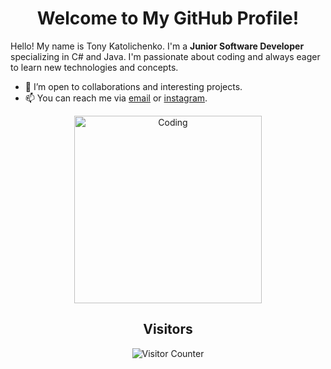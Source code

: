 <div align="center">

# Welcome to My GitHub Profile! 

</div>

Hello! My name is Tony Katolichenko. I'm a **Junior Software Developer** specializing in C# and Java. I'm passionate about coding and always eager to learn new technologies and concepts.

- 🤝 I’m open to collaborations and interesting projects.
- 📫 You can reach me via [email](tonykatolichenko@gmail.com) or [instagram](https://www.instagram.com/tony_katolichenko).

<div align="center">
  
  <img src="https://media.giphy.com/media/v1.Y2lkPTc5MGI3NjExdXAxZngyN2Y0MnhhOXRhMTJtcm56MDlrNGNvY3FsNTQ4NHVmbmJhdyZlcD12MV9pbnRlcm5hbF9naWZfYnlfaWQmY3Q9Zw/ZJPSFNLmADueHvzoZ8/giphy-downsized.gif" width="300" alt="Coding" />
  
  ## Visitors 
  <img src="https://profile-counter.glitch.me/Tong057/count.svg" alt="Visitor Counter" />
  
</div>
